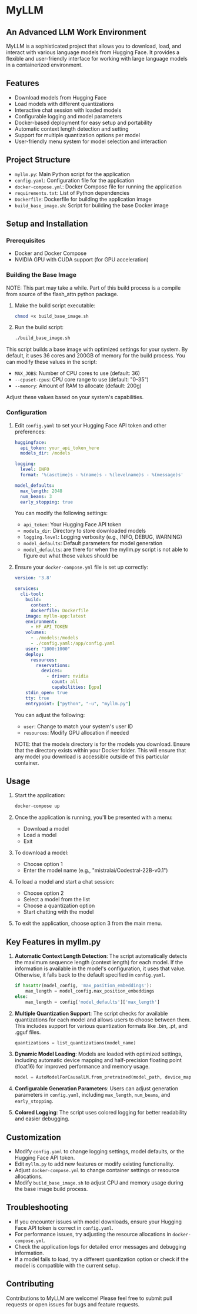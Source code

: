 # MyLLM

## An Advanced LLM Work Environment

MyLLM is a sophisticated project that allows you to download, load, and interact with various language models from Hugging Face. It provides a flexible and user-friendly interface for working with large language models in a containerized environment.

## Features

- Download models from Hugging Face
- Load models with different quantizations
- Interactive chat session with loaded models
- Configurable logging and model parameters
- Docker-based deployment for easy setup and portability
- Automatic context length detection and setting
- Support for multiple quantization options per model
- User-friendly menu system for model selection and interaction

## Project Structure

- `myllm.py`: Main Python script for the application
- `config.yaml`: Configuration file for the application
- `docker-compose.yml`: Docker Compose file for running the application
- `requirements.txt`: List of Python dependencies
- `Dockerfile`: Dockerfile for building the application image
- `build_base_image.sh`: Script for building the base Docker image

## Setup and Installation

### Prerequisites

- Docker and Docker Compose
- NVIDIA GPU with CUDA support (for GPU acceleration)

### Building the Base Image

NOTE: This part may take a while. Part of this build process is a compile from source of the flash_attn python package.

1. Make the build script executable:

   ```bash
   chmod +x build_base_image.sh
   ```

2. Run the build script:

   ```bash
   ./build_base_image.sh
   ```

This script builds a base image with optimized settings for your system. By default, it uses 36 cores and 200GB of memory for the build process. You can modify these values in the script:

- `MAX_JOBS`: Number of CPU cores to use (default: 36)
- `--cpuset-cpus`: CPU core range to use (default: "0-35")
- `--memory`: Amount of RAM to allocate (default: 200g)

Adjust these values based on your system's capabilities.

### Configuration

1. Edit `config.yaml` to set your Hugging Face API token and other preferences:

   ```yaml
   huggingface:
     api_token: your_api_token_here
     models_dir: /models

   logging:
     level: INFO
     format: '%(asctime)s - %(name)s - %(levelname)s - %(message)s'

   model_defaults:
     max_length: 2048
     num_beams: 3
     early_stopping: true
   ```

   You can modify the following settings:
   - `api_token`: Your Hugging Face API token
   - `models_dir`: Directory to store downloaded models
   - `logging.level`: Logging verbosity (e.g., INFO, DEBUG, WARNING)
   - `model_defaults`: Default parameters for model generation
   - `model_defaults`: are there for when the myllm.py script is not able to figure out what those values should be

2. Ensure your `docker-compose.yml` file is set up correctly:

   ```yaml
   version: '3.8'

   services:
     cli-tool:
       build:
         context: .
         dockerfile: Dockerfile
       image: myllm-app:latest
       environment:
         - HF_API_TOKEN
       volumes:
         - ./models:/models
         - ./config.yaml:/app/config.yaml
       user: "1000:1000"
       deploy:
         resources:
           reservations:
             devices:
               - driver: nvidia
                 count: all
                 capabilities: [gpu]
       stdin_open: true
       tty: true
       entrypoint: ["python", "-u", "myllm.py"]
   ```

   You can adjust the following:
   - `user`: Change to match your system's user ID
   - `resources`: Modify GPU allocation if needed

   NOTE: that the models directory is for the models you download. Ensure that the directory exists within your Docker folder. This will ensure that any model you download is accessible outside of this particular container.

## Usage

1. Start the application:

   ```bash
   docker-compose up
   ```

2. Once the application is running, you'll be presented with a menu:
   - Download a model
   - Load a model
   - Exit

3. To download a model:
   - Choose option 1
   - Enter the model name (e.g., "mistralai/Codestral-22B-v0.1")

4. To load a model and start a chat session:
   - Choose option 2
   - Select a model from the list
   - Choose a quantization option
   - Start chatting with the model

5. To exit the application, choose option 3 from the main menu.

## Key Features in myllm.py

1. **Automatic Context Length Detection**:
   The script automatically detects the maximum sequence length (context length) for each model. If the information is available in the model's configuration, it uses that value. Otherwise, it falls back to the default specified in `config.yaml`.

   ```python
   if hasattr(model_config, 'max_position_embeddings'):
       max_length = model_config.max_position_embeddings
   else:
       max_length = config['model_defaults']['max_length']
   ```

2. **Multiple Quantization Support**:
   The script checks for available quantizations for each model and allows users to choose between them. This includes support for various quantization formats like .bin, .pt, and .gguf files.

   ```python
   quantizations = list_quantizations(model_name)
   ```

3. **Dynamic Model Loading**:
   Models are loaded with optimized settings, including automatic device mapping and half-precision floating point (float16) for improved performance and memory usage.

   ```python
   model = AutoModelForCausalLM.from_pretrained(model_path, device_map='auto', torch_dtype=torch.float16, trust_remote_code=True)
   ```

4. **Configurable Generation Parameters**:
   Users can adjust generation parameters in `config.yaml`, including `max_length`, `num_beams`, and `early_stopping`.

5. **Colored Logging**:
   The script uses colored logging for better readability and easier debugging.

## Customization

- Modify `config.yaml` to change logging settings, model defaults, or the Hugging Face API token.
- Edit `myllm.py` to add new features or modify existing functionality.
- Adjust `docker-compose.yml` to change container settings or resource allocations.
- Modify `build_base_image.sh` to adjust CPU and memory usage during the base image build process.

## Troubleshooting

- If you encounter issues with model downloads, ensure your Hugging Face API token is correct in `config.yaml`.
- For performance issues, try adjusting the resource allocations in `docker-compose.yml`.
- Check the application logs for detailed error messages and debugging information.
- If a model fails to load, try a different quantization option or check if the model is compatible with the current setup.

## Contributing

Contributions to MyLLM are welcome! Please feel free to submit pull requests or open issues for bugs and feature requests.
